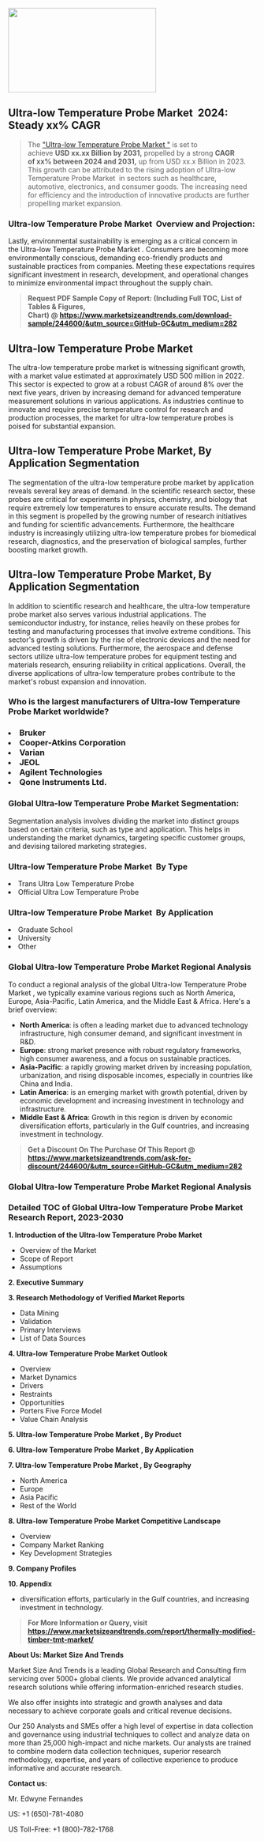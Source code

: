 <p><img class="alignnone size-medium wp-image-20088" src="https://ffe5etoiles.com/wp-content/uploads/2024/12/MST1-300x171.png" alt="" width="300" height="171" /></p><h2 id="ember46" class="ember-view reader-text-block__heading-2">Ultra-low Temperature Probe Market &nbsp;2024: Steady&nbsp;xx% CAGR</h2><blockquote id="ember47" class="ember-view reader-text-block__blockquote">The&nbsp;<a class="app-aware-link " href="https://www.marketsizeandtrends.com/download-sample/244600/&utm_source=GitHub-GC&utm_medium=282" target="_blank" data-test-app-aware-link="">"Ultra-low Temperature Probe Market "</a>&nbsp;is set to achieve&nbsp;<strong>USD&nbsp;xx.xx&nbsp;Billion by 2031,</strong>&nbsp;propelled by a strong&nbsp;<strong>CAGR of&nbsp;xx% between 2024 and 2031,</strong>&nbsp;up from USD xx.x Billion in 2023. This growth can be attributed to the rising adoption of&nbsp;Ultra-low Temperature Probe Market &nbsp;in sectors such as healthcare, automotive, electronics, and consumer goods. The increasing need for efficiency and the introduction of innovative products are further propelling market expansion.</blockquote><h3 id="ember48" class="ember-view reader-text-block__heading-3">Ultra-low Temperature Probe Market &nbsp;Overview and Projection:</h3><p id="ember49" class="ember-view reader-text-block__paragraph">Lastly, environmental sustainability is emerging as a critical concern in the&nbsp;Ultra-low Temperature Probe Market . Consumers are becoming more environmentally conscious, demanding eco-friendly products and sustainable practices from companies. Meeting these expectations requires significant investment in research, development, and operational changes to minimize environmental impact throughout the supply chain.</p><blockquote id="ember50" class="ember-view reader-text-block__blockquote"><strong>Request PDF Sample Copy of Report: (Including Full TOC, List of Tables &amp; Figures, Chart)&nbsp;@&nbsp;<strong><a href="https://www.marketsizeandtrends.com/download-sample/244600/&utm_source=GitHub-GC&utm_medium=282" target="_blank">https://www.marketsizeandtrends.com/download-sample/244600/&utm_source=GitHub-GC&utm_medium=282</a></strong></strong></blockquote><h3 class=""><h2>Ultra-low Temperature Probe Market</h2><p>The ultra-low temperature probe market is witnessing significant growth, with a market value estimated at approximately USD 500 million in 2022. This sector is expected to grow at a robust CAGR of around 8% over the next five years, driven by increasing demand for advanced temperature measurement solutions in various applications. As industries continue to innovate and require precise temperature control for research and production processes, the market for ultra-low temperature probes is poised for substantial expansion.</p><h2>Ultra-low Temperature Probe Market, By Application Segmentation</h2><p>The segmentation of the ultra-low temperature probe market by application reveals several key areas of demand. In the scientific research sector, these probes are critical for experiments in physics, chemistry, and biology that require extremely low temperatures to ensure accurate results. The demand in this segment is propelled by the growing number of research initiatives and funding for scientific advancements. Furthermore, the healthcare industry is increasingly utilizing ultra-low temperature probes for biomedical research, diagnostics, and the preservation of biological samples, further boosting market growth.</p><h2>Ultra-low Temperature Probe Market, By Application Segmentation</h2><p>In addition to scientific research and healthcare, the ultra-low temperature probe market also serves various industrial applications. The semiconductor industry, for instance, relies heavily on these probes for testing and manufacturing processes that involve extreme conditions. This sector's growth is driven by the rise of electronic devices and the need for advanced testing solutions. Furthermore, the aerospace and defense sectors utilize ultra-low temperature probes for equipment testing and materials research, ensuring reliability in critical applications. Overall, the diverse applications of ultra-low temperature probes contribute to the market's robust expansion and innovation.</p></h3><h3 id="" class="">Who is the largest manufacturers of&nbsp;Ultra-low Temperature Probe Market worldwide?</h3><h3 class=""></Li><Li>Bruker</Li><Li> Cooper-Atkins Corporation</Li><Li> Varian</Li><Li> JEOL</Li><Li> Agilent Technologies</Li><Li> Qone Instruments Ltd.</h3><h3 id="ember53" class="ember-view reader-text-block__heading-3">Global&nbsp;Ultra-low Temperature Probe Market Segmentation:</h3><p id="ember54" class="ember-view reader-text-block__paragraph">Segmentation analysis involves dividing the market into distinct groups based on certain criteria, such as type and application. This helps in understanding the market dynamics, targeting specific customer groups, and devising tailored marketing strategies.</p><h3 id="" class="">Ultra-low Temperature Probe Market &nbsp;By Type</h3><p></Li><Li>Trans Ultra Low Temperature Probe</Li><Li> Official Ultra Low Temperature Probe</p><h3 id="" class="">Ultra-low Temperature Probe Market &nbsp;By Application</h3><p class=""></Li><Li>Graduate School</Li><Li> University</Li><Li> Other</p><h3 id="ember62" class="ember-view reader-text-block__heading-3">Global Ultra-low Temperature Probe Market Regional Analysis</h3><p id="ember63" class="ember-view reader-text-block__paragraph">To conduct a regional analysis of the global Ultra-low Temperature Probe Market , we typically examine various regions such as North America, Europe, Asia-Pacific, Latin America, and the Middle East &amp; Africa. Here's a brief overview:</p><ul><li><strong>North America</strong>: is often a leading market due to advanced technology infrastructure, high consumer demand, and significant investment in R&amp;D.</li><li><strong>Europe</strong>: strong market presence with robust regulatory frameworks, high consumer awareness, and a focus on sustainable practices.</li><li><strong>Asia-Pacific</strong>: a rapidly growing market driven by increasing population, urbanization, and rising disposable incomes, especially in countries like China and India.</li><li><strong>Latin America</strong>: is an emerging market with growth potential, driven by economic development and increasing investment in technology and infrastructure.</li><li><strong>Middle East &amp; Africa</strong>: Growth in this region is driven by economic diversification efforts, particularly in the Gulf countries, and increasing investment in technology.</li></ul><blockquote id="ember61" class="ember-view reader-text-block__blockquote"><strong>Get a Discount On The Purchase Of This Report @ <strong><a href="https://html-cleaner.com/" target="">https://www.marketsizeandtrends.com/ask-for-discount/244600/&utm_source=GitHub-GC&utm_medium=282</a></strong></strong></blockquote><h3 id="ember62" class="ember-view reader-text-block__heading-3">Global Ultra-low Temperature Probe Market Regional Analysis</h3><h3 id="" class="">Detailed TOC of Global Ultra-low Temperature Probe Market Research Report, 2023-2030</h3><p id="" class=""><strong>1. Introduction of the Ultra-low Temperature Probe Market </strong></p><ul><li>Overview of the Market</li><li>Scope of Report</li><li>Assumptions</li></ul><p id="" class=""><strong>2. Executive Summary</strong></p><p id="" class=""><strong>3. Research Methodology of Verified Market Reports</strong></p><ul><li>Data Mining</li><li>Validation</li><li>Primary Interviews</li><li>List of Data Sources</li></ul><p id="" class=""><strong>4. Ultra-low Temperature Probe Market Outlook</strong></p><ul><li>Overview</li><li>Market Dynamics</li><li>Drivers</li><li>Restraints</li><li>Opportunities</li><li>Porters Five Force Model</li><li>Value Chain Analysis</li></ul><p id="" class=""><strong>5. Ultra-low Temperature Probe Market , By Product</strong></p><p id="" class=""><strong>6. Ultra-low Temperature Probe Market , By Application</strong></p><p id="" class=""><strong>7. Ultra-low Temperature Probe Market , By Geography</strong></p><ul><li>North America</li><li>Europe</li><li>Asia Pacific</li><li>Rest of the World</li></ul><p id="" class=""><strong>8. Ultra-low Temperature Probe Market Competitive Landscape</strong></p><ul><li>Overview</li><li>Company Market Ranking</li><li>Key Development Strategies</li></ul><p id="" class=""><strong>9. Company Profiles</strong></p><p id="" class=""><strong>10. Appendix</strong></p><ul><li>diversification efforts, particularly in the Gulf countries, and increasing investment in technology.</li></ul><blockquote id="ember65" class="ember-view reader-text-block__blockquote"><strong>For More Information or Query, visit <strong><strong><a href="https://html-cleaner.com/" target="">https://www.marketsizeandtrends.com/report/thermally-modified-timber-tmt-market/</a></strong></strong></strong></blockquote><p id="" class=""><strong>About Us: Market Size And Trends</strong></p><p id="" class="">Market Size And Trends is a leading Global Research and Consulting firm servicing over 5000+ global clients. We provide advanced analytical research solutions while offering information-enriched research studies.</p><p id="" class="">We also offer insights into strategic and growth analyses and data necessary to achieve corporate goals and critical revenue decisions.</p><p id="" class="">Our 250 Analysts and SMEs offer a high level of expertise in data collection and governance using industrial techniques to collect and analyze data on more than 25,000 high-impact and niche markets. Our analysts are trained to combine modern data collection techniques, superior research methodology, expertise, and years of collective experience to produce informative and accurate research.</p><p id="" class=""><strong>Contact us:</strong></p><p id="" class="">Mr. Edwyne Fernandes</p><p id="" class="">US: +1 (650)-781-4080</p><p id="" class="">US Toll-Free: +1 (800)-782-1768</p>
